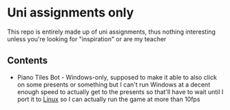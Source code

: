 # Uni assignments only

This repo is entirely made up of uni assignments, thus nothing interesting unless you're looking for "inspiration" or are my teacher

## Contents
- Piano Tiles Bot - Windows-only, supposed to make it able to also click on
some presents or something but I can't run Windows at a decent enough speed to
actually get to the presents so that'll have to wait until I port it to
[Linux](https://stallman-copypasta.github.io/) so I can actually run the game
at more than 10fps

